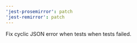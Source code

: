 ```yaml
---
'jest-prosemirror': patch
'jest-remirror': patch
---
```


Fix cyclic JSON error when tests when tests failed.
